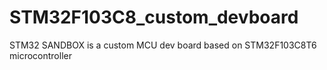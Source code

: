 # STM32F103C8_custom_devboard
STM32 SANDBOX is a custom MCU dev board based on STM32F103C8T6 microcontroller
